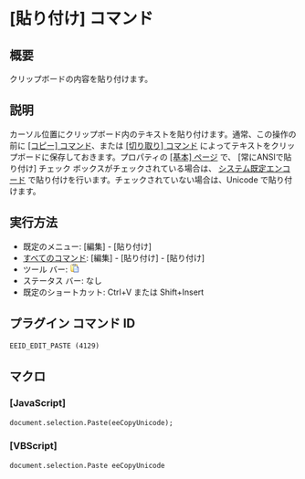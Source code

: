 # \[貼り付け\] コマンド

## 概要

クリップボードの内容を貼り付けます。

## 説明

カーソル位置にクリップボード内のテキストを貼り付けます。通常、この操作の前に [\[コピー\] コマンド](edit_copy)、または
[\[切り取り\] コマンド](edit_cut) によってテキストをクリップボードに保存しておきます。プロパティの [\[基本\] ページ](../../dlg/properties/general/index) で、 \[常にANSIで貼り付け\]
チェック ボックスがチェックされている場合は、 [システム既定エンコード](../../glossary/systemdefaultencoding) で貼り付けを行います。チェックされていない場合は、Unicode
で貼り付けます。

## 実行方法

- 既定のメニュー: \[編集\] \- \[貼り付け\]
- [すべてのコマンド](../../glossary/allcommands): \[編集\] \- \[貼り付け\] \- \[貼り付け\]
- ツール バー: ![](../../images/paste.png)
- ステータス バー: なし
- 既定のショートカット: Ctrl+V または Shift+Insert

## プラグイン コマンド ID

```
EEID_EDIT_PASTE (4129)
```

## マクロ

### \[JavaScript\]

```
document.selection.Paste(eeCopyUnicode);
```

### \[VBScript\]

```
document.selection.Paste eeCopyUnicode
```
